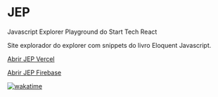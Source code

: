 # JEP
Javascript Explorer Playground do Start Tech React


Site explorador do explorer com snippets do livro Eloquent Javascript.

[Abrir JEP Vercel](https://jep.vercel.app/)

[Abrir JEP Firebase](https://jsexplorer-d8b90.web.app/)

[![wakatime](https://wakatime.com/badge/user/f4c47eff-1865-493d-9fdd-58464aed559f/project/bd02a9b9-15be-4d93-8271-52df1698d26f.svg)](https://wakatime.com/badge/user/f4c47eff-1865-493d-9fdd-58464aed559f/project/bd02a9b9-15be-4d93-8271-52df1698d26f)
